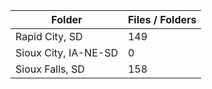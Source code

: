 | Folder               |   Files / Folders |
|----------------------|-------------------|
| Rapid City, SD       |               149 |
| Sioux City, IA-NE-SD |                 0 |
| Sioux Falls, SD      |               158 |